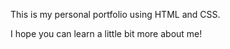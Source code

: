 This is my personal portfolio using HTML and CSS. 

I hope you can learn a little bit more about me!